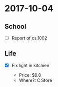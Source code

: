 # 2017-10-04

## School

- [ ] Report of cs.1002

## Life

- [x] Fix light in kitchien

  - Price: $9.8
  - Where?: C Store
